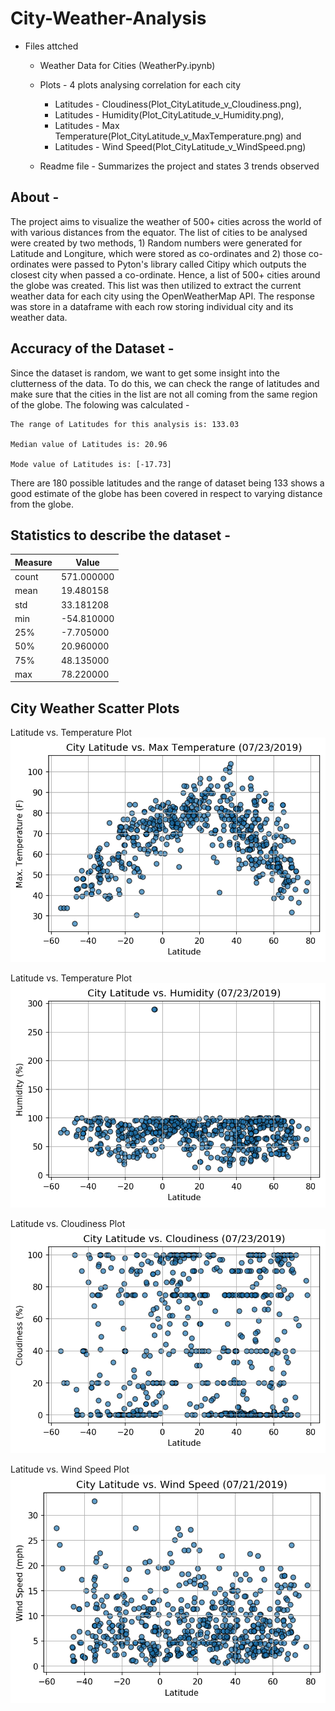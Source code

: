 # City-Weather-Analysis

* Files attched 
   * Weather Data for Cities (WeatherPy.ipynb)
   * Plots - 4 plots analysing correlation for each city
   
        * Latitudes - Cloudiness(Plot_CityLatitude_v_Cloudiness.png), 
        * Latitudes - Humidity(Plot_CityLatitude_v_Humidity.png), 
        * Latitudes - Max Temperature(Plot_CityLatitude_v_MaxTemperature.png) and 
        * Latitudes - Wind Speed(Plot_CityLatitude_v_WindSpeed.png) 
        
   * Readme file - Summarizes the project and states 3 trends observed

## About - 
The project aims to visualize the weather of 500+ cities across the world of with various distances from the equator. The list of cities to be analysed were created by two methods, 1) Random numbers were generated for Latitude and Longiture, which were stored as co-ordinates and 2) those co-ordinates were passed to Pyton's library called Citipy which outputs the closest city when passed a co-ordinate. Hence, a list of 500+ cities around the globe was created. This list was then utilized to extract the current weather data for each city using the OpenWeatherMap API. The response was store in a dataframe with each row storing individual city and its weather data. 

## Accuracy of the Dataset - 
Since the dataset is random, we want to get some insight into the clutterness of the data. To do this, we can check the range of latitudes and make sure that the cities in the list are not all coming from the same region of the globe. The folowing was calculated - 

    The range of Latitudes for this analysis is: 133.03
    
    Median value of Latitudes is: 20.96
    
    Mode value of Latitudes is: [-17.73]
    
 
There are 180 possible latitudes and the range of dataset being 133 shows a good estimate of the globe has been covered in respect to varying distance from the globe.

## Statistics to describe the dataset - 

| Measure| Value |
| ------------- | ------------- |
| count  | 571.000000 |
| mean   | 19.480158  |
| std   | 33.181208  |
| min   | -54.810000  |
| 25%    | -7.705000  |
| 50%    | 20.960000  |
| 75%    | 48.135000  |
| max    | 78.220000  |

## City Weather Scatter Plots

  Latitude vs. Temperature Plot
  ![Latitude vs. Temperature Plot](Plot_CityLatitude_v_MaxTemperature.png)
  
  Latitude vs. Temperature Plot
  ![Latitude vs. Humidity Plot](Plot_CityLatitude_v_Humidity.png)

  Latitude vs. Cloudiness Plot
  ![Latitude vs. Cloudiness Plot](Plot_CityLatitude_v_Cloudiness.png)
  
  Latitude vs. Wind Speed Plot
  ![Latitude vs. Wind Speed Plot](Plot_CityLatitude_v_WindSpeed.png)
  
  
